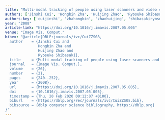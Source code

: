 ```yaml
---
title: "Multi-modal tracking of people using laser scanners and video camera"
authors: ['Jinshi Cui', 'Hongbin Zha', 'Huijing Zhao', 'Ryosuke Shibasaki']
authors-key: ['cuijinshi', 'zhahongbin', 'zhaohuijing', 'shibasakiryosuke']
year: "2008"
article-link: "https://doi.org/10.1016/j.imavis.2007.05.005"
venue: "Image Vis. Comput."
bibex: "@article{DBLP:journals/ivc/CuiZZS08,
  author    = {Jinshi Cui and
               Hongbin Zha and
               Huijing Zhao and
               Ryosuke Shibasaki},
  title     = {Multi-modal tracking of people using laser scanners and video camera},
  journal   = {Image Vis. Comput.},
  volume    = {26},
  number    = {2},
  pages     = {240--252},
  year      = {2008},
  url       = {https://doi.org/10.1016/j.imavis.2007.05.005},
  doi       = {10.1016/j.imavis.2007.05.005},
  timestamp = {Thu, 20 Feb 2020 09:12:07 +0100},
  biburl    = {https://dblp.org/rec/journals/ivc/CuiZZS08.bib},
  bibsource = {dblp computer science bibliography, https://dblp.org}
}"
---
```

